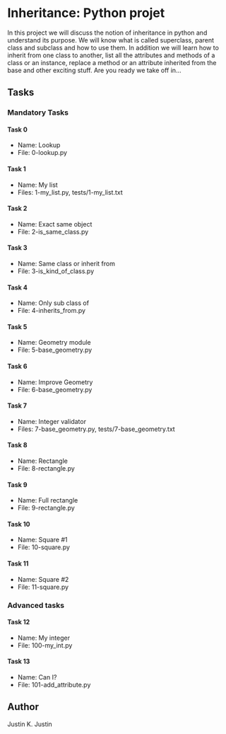 Inheritance: Python projet
==========================

In this project we will discuss the notion of inheritance in python and understand its purpose. We will know what is called superclass, parent class and subclass and how to use them. In addition we will learn how to inherit from one class to another, list all the attributes and methods of a class or an instance, replace a method or an attribute inherited from the base and other exciting stuff. Are you ready we take off in...

Tasks
-----
### Mandatory Tasks
#### Task 0
- Name: Lookup
- File: 0-lookup.py
#### Task 1
- Name: My list
- Files: 1-my_list.py, tests/1-my_list.txt
#### Task 2
- Name: Exact same object
- File: 2-is_same_class.py
#### Task 3
- Name: Same class or inherit from
- File: 3-is_kind_of_class.py
#### Task 4
- Name: Only sub class of
- File: 4-inherits_from.py
#### Task 5
- Name: Geometry module
- File: 5-base_geometry.py
#### Task 6
- Name: Improve Geometry
- File: 6-base_geometry.py
#### Task 7
- Name: Integer validator
- Files: 7-base_geometry.py, tests/7-base_geometry.txt
#### Task 8
- Name: Rectangle
- File: 8-rectangle.py
#### Task 9
- Name: Full rectangle
- File: 9-rectangle.py
#### Task 10
- Name: Square #1
- File: 10-square.py
#### Task 11
- Name: Square #2
- File: 11-square.py

### Advanced tasks
#### Task 12
- Name: My integer
- File: 100-my_int.py
#### Task 13
- Name: Can I?
- File: 101-add_attribute.py

Author
------
Justin K. Justin
